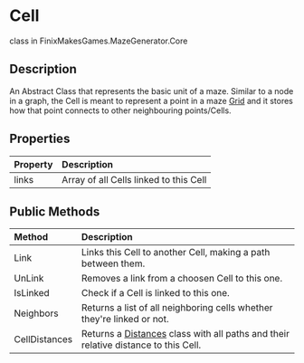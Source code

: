 # Cell
class in FinixMakesGames.MazeGenerator.Core 

## Description
An Abstract Class that represents the basic unit of a maze. Similar to a node in a graph, the Cell is meant to represent a point in a maze [Grid](./grid.md) and it stores how that point connects to other neighbouring points/Cells.

## Properties
| Property | Description                            |
| :------- | :------------------------------------- |
| links    | Array of all Cells linked to this Cell |

## Public Methods
|Method|Description|
|:---|:---|
|Link| Links this Cell to another Cell, making a path between them.
|UnLink| Removes a link from a choosen Cell to this one.
|IsLinked| Check if a Cell is linked to this one.
|Neighbors| Returns a list of all neighboring cells whether they're linked or not.
|CellDistances| Returns a [Distances](./distances.md) class with all paths and their relative distance to this Cell.